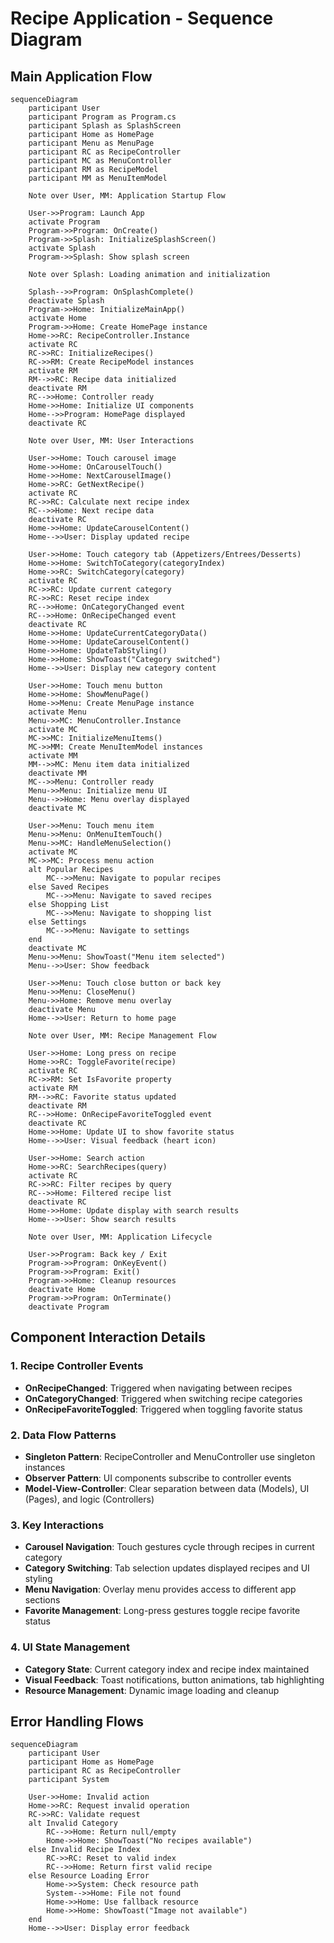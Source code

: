 # Recipe Application - Sequence Diagram

## Main Application Flow

```mermaid
sequenceDiagram
    participant User
    participant Program as Program.cs
    participant Splash as SplashScreen
    participant Home as HomePage
    participant Menu as MenuPage
    participant RC as RecipeController
    participant MC as MenuController
    participant RM as RecipeModel
    participant MM as MenuItemModel

    Note over User, MM: Application Startup Flow
    
    User->>Program: Launch App
    activate Program
    Program->>Program: OnCreate()
    Program->>Splash: InitializeSplashScreen()
    activate Splash
    Program->>Splash: Show splash screen
    
    Note over Splash: Loading animation and initialization
    
    Splash-->>Program: OnSplashComplete()
    deactivate Splash
    Program->>Home: InitializeMainApp()
    activate Home
    Program->>Home: Create HomePage instance
    Home->>RC: RecipeController.Instance
    activate RC
    RC->>RC: InitializeRecipes()
    RC->>RM: Create RecipeModel instances
    activate RM
    RM-->>RC: Recipe data initialized
    deactivate RM
    RC-->>Home: Controller ready
    Home->>Home: Initialize UI components
    Home-->>Program: HomePage displayed
    deactivate RC
    
    Note over User, MM: User Interactions
    
    User->>Home: Touch carousel image
    Home->>Home: OnCarouselTouch()
    Home->>Home: NextCarouselImage()
    Home->>RC: GetNextRecipe()
    activate RC
    RC->>RC: Calculate next recipe index
    RC-->>Home: Next recipe data
    deactivate RC
    Home->>Home: UpdateCarouselContent()
    Home-->>User: Display updated recipe
    
    User->>Home: Touch category tab (Appetizers/Entrees/Desserts)
    Home->>Home: SwitchToCategory(categoryIndex)
    Home->>RC: SwitchCategory(category)
    activate RC
    RC->>RC: Update current category
    RC->>RC: Reset recipe index
    RC-->>Home: OnCategoryChanged event
    RC-->>Home: OnRecipeChanged event
    deactivate RC
    Home->>Home: UpdateCurrentCategoryData()
    Home->>Home: UpdateCarouselContent()
    Home->>Home: UpdateTabStyling()
    Home->>Home: ShowToast("Category switched")
    Home-->>User: Display new category content
    
    User->>Home: Touch menu button
    Home->>Home: ShowMenuPage()
    Home->>Menu: Create MenuPage instance
    activate Menu
    Menu->>MC: MenuController.Instance
    activate MC
    MC->>MC: InitializeMenuItems()
    MC->>MM: Create MenuItemModel instances
    activate MM
    MM-->>MC: Menu item data initialized
    deactivate MM
    MC-->>Menu: Controller ready
    Menu->>Menu: Initialize menu UI
    Menu-->>Home: Menu overlay displayed
    deactivate MC
    
    User->>Menu: Touch menu item
    Menu->>Menu: OnMenuItemTouch()
    Menu->>MC: HandleMenuSelection()
    activate MC
    MC->>MC: Process menu action
    alt Popular Recipes
        MC-->>Menu: Navigate to popular recipes
    else Saved Recipes
        MC-->>Menu: Navigate to saved recipes
    else Shopping List
        MC-->>Menu: Navigate to shopping list
    else Settings
        MC-->>Menu: Navigate to settings
    end
    deactivate MC
    Menu->>Menu: ShowToast("Menu item selected")
    Menu-->>User: Show feedback
    
    User->>Menu: Touch close button or back key
    Menu->>Menu: CloseMenu()
    Menu->>Home: Remove menu overlay
    deactivate Menu
    Home-->>User: Return to home page
    
    Note over User, MM: Recipe Management Flow
    
    User->>Home: Long press on recipe
    Home->>RC: ToggleFavorite(recipe)
    activate RC
    RC->>RM: Set IsFavorite property
    activate RM
    RM-->>RC: Favorite status updated
    deactivate RM
    RC-->>Home: OnRecipeFavoriteToggled event
    deactivate RC
    Home->>Home: Update UI to show favorite status
    Home-->>User: Visual feedback (heart icon)
    
    User->>Home: Search action
    Home->>RC: SearchRecipes(query)
    activate RC
    RC->>RC: Filter recipes by query
    RC-->>Home: Filtered recipe list
    deactivate RC
    Home->>Home: Update display with search results
    Home-->>User: Show search results
    
    Note over User, MM: Application Lifecycle
    
    User->>Program: Back key / Exit
    Program->>Program: OnKeyEvent()
    Program->>Program: Exit()
    Program->>Home: Cleanup resources
    deactivate Home
    Program->>Program: OnTerminate()
    deactivate Program
```

## Component Interaction Details

### 1. Recipe Controller Events
- **OnRecipeChanged**: Triggered when navigating between recipes
- **OnCategoryChanged**: Triggered when switching recipe categories  
- **OnRecipeFavoriteToggled**: Triggered when toggling favorite status

### 2. Data Flow Patterns
- **Singleton Pattern**: RecipeController and MenuController use singleton instances
- **Observer Pattern**: UI components subscribe to controller events
- **Model-View-Controller**: Clear separation between data (Models), UI (Pages), and logic (Controllers)

### 3. Key Interactions
- **Carousel Navigation**: Touch gestures cycle through recipes in current category
- **Category Switching**: Tab selection updates displayed recipes and UI styling
- **Menu Navigation**: Overlay menu provides access to different app sections
- **Favorite Management**: Long-press gestures toggle recipe favorite status

### 4. UI State Management
- **Category State**: Current category index and recipe index maintained
- **Visual Feedback**: Toast notifications, button animations, tab highlighting
- **Resource Management**: Dynamic image loading and cleanup

## Error Handling Flows

```mermaid
sequenceDiagram
    participant User
    participant Home as HomePage
    participant RC as RecipeController
    participant System

    User->>Home: Invalid action
    Home->>RC: Request invalid operation
    RC->>RC: Validate request
    alt Invalid Category
        RC-->>Home: Return null/empty
        Home->>Home: ShowToast("No recipes available")
    else Invalid Recipe Index
        RC->>RC: Reset to valid index
        RC-->>Home: Return first valid recipe
    else Resource Loading Error
        Home->>System: Check resource path
        System-->>Home: File not found
        Home->>Home: Use fallback resource
        Home->>Home: ShowToast("Image not available")
    end
    Home-->>User: Display error feedback
``` 